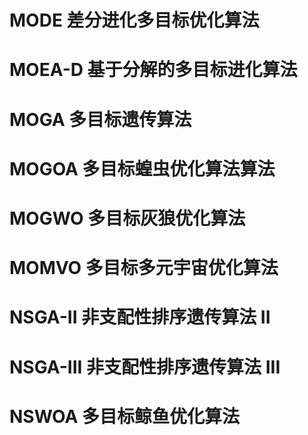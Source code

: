 # MODE 差分进化多目标优化算法
# MOEA-D 基于分解的多目标进化算法
# MOGA 多目标遗传算法
# MOGOA 多目标蝗虫优化算法算法
# MOGWO 多目标灰狼优化算法
# MOMVO 多目标多元宇宙优化算法
# NSGA-II 非支配性排序遗传算法 II
# NSGA-III 非支配性排序遗传算法 III
# NSWOA 多目标鲸鱼优化算法
